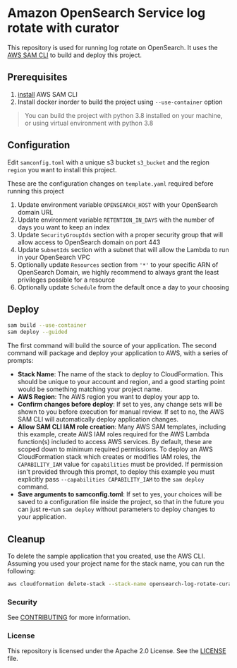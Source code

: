 # Amazon OpenSearch Service log rotate with curator

This repository is used for running log rotate on OpenSearch.
It uses the [AWS SAM CLI](https://github.com/aws/aws-sam-cli) to build and deploy this project.

## Prerequisites

1. [install](https://docs.aws.amazon.com/serverless-application-model/latest/developerguide/serverless-sam-cli-install.html) AWS SAM CLI
2. Install docker inorder to build the project using `--use-container` option
> You can build the project with python 3.8 installed on your machine, or using virtual environment with python 3.8

## Configuration

Edit `samconfig.toml` with a unique s3 bucket `s3_bucket` and the region `region` you want to install this project.

These are the configuration changes on `template.yaml` required before running this project

1. Update environment variable `OPENSEARCH_HOST` with your OpenSearch domain URL
2. Update environment variable `RETENTION_IN_DAYS` with the number of days you want to keep an index
3. Update `SecurityGroupIds` section with a proper security group that will allow access to OpenSearch domain on port 443
4. Update `SubnetIds` section with a subnet that will allow the Lambda to run in your OpenSearch VPC
5. Optionally update `Resources` section from `'*'` to your specific ARN of OpenSearch Domain, we highly recommend to always grant the least privileges possible for a resource
6. Optionally update `Schedule` from the default once a day to your choosing

## Deploy

```bash
sam build --use-container
sam deploy --guided
```

The first command will build the source of your application. The second command will package and deploy your application to AWS, with a series of prompts:

* **Stack Name**: The name of the stack to deploy to CloudFormation. This should be unique to your account and region, and a good starting point would be something matching your project name.
* **AWS Region**: The AWS region you want to deploy your app to.
* **Confirm changes before deploy**: If set to yes, any change sets will be shown to you before execution for manual review. If set to no, the AWS SAM CLI will automatically deploy application changes.
* **Allow SAM CLI IAM role creation**: Many AWS SAM templates, including this example, create AWS IAM roles required for the AWS Lambda function(s) included to access AWS services. By default, these are scoped down to minimum required permissions. To deploy an AWS CloudFormation stack which creates or modifies IAM roles, the `CAPABILITY_IAM` value for `capabilities` must be provided. If permission isn't provided through this prompt, to deploy this example you must explicitly pass `--capabilities CAPABILITY_IAM` to the `sam deploy` command.
* **Save arguments to samconfig.toml**: If set to yes, your choices will be saved to a configuration file inside the project, so that in the future you can just re-run `sam deploy` without parameters to deploy changes to your application.

## Cleanup

To delete the sample application that you created, use the AWS CLI. Assuming you used your project name for the stack name, you can run the following:

```bash
aws cloudformation delete-stack --stack-name opensearch-log-rotate-curator
```

### Security

See [CONTRIBUTING](CONTRIBUTING.md#security-issue-notifications) for more information.

### License

This repository is licensed under the Apache 2.0 License. See the [LICENSE](./LICENSE) file.
